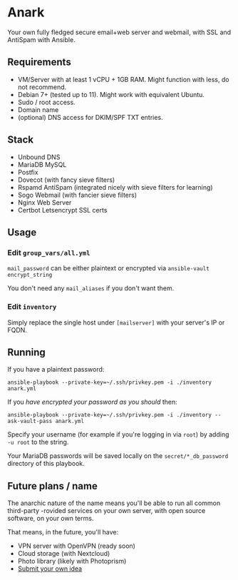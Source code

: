 # Anark
Your own fully fledged secure email+web server and webmail, with SSL and AntiSpam with Ansible.

## Requirements
- VM/Server with at least 1 vCPU + 1GB RAM. Might function with less, do not recommend.
- Debian 7+ (tested up to 11). Might work with equivalent Ubuntu.
- Sudo / root access.
- Domain name 
- (optional) DNS access for DKIM/SPF TXT entries.

## Stack
- Unbound DNS
- MariaDB MySQL
- Postfix 
- Dovecot (with fancy sieve filters)
- Rspamd AntiSpam (integrated nicely with sieve filters for learning)
- Sogo Webmail (with fancier sieve filters)
- Nginx Web Server
- Certbot Letsencrypt SSL certs

## Usage
### Edit `group_vars/all.yml`
`mail_password` can be either plaintext or encrypted via `ansible-vault encrypt_string`

You don't need any `mail_aliases` if you don't want them.

### Edit `inventory`
Simply replace the single host under `[mailserver]` with your server's IP or FQDN.

## Running
If you have a plaintext password:

`ansible-playbook --private-key=~/.ssh/privkey.pem -i ./inventory anark.yml` 

If you _have encrypted your password as you should_ then:

`ansible-playbook --private-key=~/.ssh/privkey.pem -i ./inventory --ask-vault-pass anark.yml`

Specify your username (for example if you're logging in via `root`) by adding `-u root` to the string.

Your MariaDB passwords will be saved locally on the `secret/*_db_password` directory of this playbook.


## Future plans / name
The anarchic nature of the name means you'll be able to run all common third-party -rovided services on your own server, with open source software, on your own terms.

That means, in the future, you'll have:
- VPN server with OpenVPN (ready soon)
- Cloud storage (with Nextcloud)
- Photo library (likely with Photoprism)
- [Submit your own idea](https://github.com/eolix/anark/issues/new/choose)